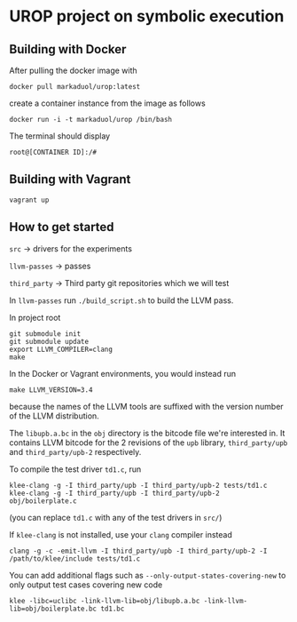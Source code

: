 # UROP project on symbolic execution

## Building with Docker

After pulling the docker image with

`docker pull markaduol/urop:latest`

create a container instance from the image as follows

`docker run -i -t markaduol/urop /bin/bash`

The terminal should display

`root@[CONTAINER ID]:/#`

## Building with Vagrant

`vagrant up`

## How to get started

`src` -> drivers for the experiments

`llvm-passes` -> passes

`third_party` -> Third party git repositories which we will test

In `llvm-passes` run `./build_script.sh` to build the LLVM pass.

In project root

  ```
  git submodule init
  git submodule update
  export LLVM_COMPILER=clang
  make
  ```
In the Docker or Vagrant environments, you would instead run

  ```
  make LLVM_VERSION=3.4
  ```
because the names of the LLVM tools are suffixed with the version number of the LLVM distribution.

The `libupb.a.bc` in the `obj` directory is the bitcode file we're interested in. It contains LLVM bitcode for the 2 revisions of the `upb` library, `third_party/upb` and `third_party/upb-2` respectively.
  
To compile the test driver `td1.c`, run
  ```
  klee-clang -g -I third_party/upb -I third_party/upb-2 tests/td1.c
  klee-clang -g -I third_party/upb -I third_party/upb-2 obj/boilerplate.c
  ```
(you can replace `td1.c` with any of the test drivers in `src/`)

If `klee-clang` is not installed, use your `clang` compiler instead
  ```
  clang -g -c -emit-llvm -I third_party/upb -I third_party/upb-2 -I /path/to/klee/include tests/td1.c
  ```
  
You can add additional flags such as `--only-output-states-covering-new` to only output test cases covering new code
  ```
  klee -libc=uclibc -link-llvm-lib=obj/libupb.a.bc -link-llvm-lib=obj/boilerplate.bc td1.bc
  ```
